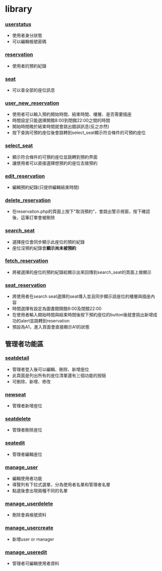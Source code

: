 ﻿# library
### [userstatus](https://github.com/librarySQL/library/blob/main/userstatus.php)
- 使用者身分狀態
- 可以編輯帳號密碼
### [reservation](https://github.com/librarySQL/library/blob/main/reservation.php)
- 使用者的預約紀錄
### [seat](https://github.com/librarySQL/library/blob/main/seat.php)
- 可以查全部的座位訊息
### [user_new_reservation](https://github.com/librarySQL/library/blob/main/user_new_reservation.php) 
- 使用者可以輸入預約開始時間、結束時間、樓層、是否需要插座
- 時間設定只能選擇開館8:00到閉館22:00之間的時間
- 開始時間晚於結束時間就會跳出錯誤訊息(反之亦然)
-  按下查詢可預約座位後會跳轉到select_seat顯示符合條件的可預約座位
### [select_seat](https://github.com/librarySQL/library/blob/main/select_seat.php) 
- 顯示符合條件的可預約座位並跳轉到預約界面
- 讓使用者可以直接選擇想預約的座位去做預約
### [edit_reservation](https://github.com/librarySQL/library/blob/main/edit_reservation.php)
- 編輯預約紀錄(只提供編輯結束時間)
### [delete_reservation](https://github.com/librarySQL/library/blob/main/delete_reservation.php)
- 在reservation.php的頁面上按下"取消預約"，會跳出警示視窗，按下確認後，這筆訂單會被刪除
### [search_seat](https://github.com/librarySQL/library/blob/main/search_seat.php)
- 選擇座位會同步顯示此座位的預約紀錄
- 座位沒預約紀錄會**顯示尚未被預約**
### [fetch_reservation](https://github.com/librarySQL/library/blob/main/fetch_reservation.php)
- 將被選擇的座位的預約紀錄給顯示出來回傳到search_seat的頁面上做顯示
### [seat_reservation](https://github.com/librarySQL/library/blob/main/seat_reservation.php)
- 將使用者在search seat選擇的seat傳入並且同步顯示該座位的樓層與插座內容
- 時間選擇有設定為圖書館開館8:00及閉館22:00
- 在使用者輸入開始時間與結束時間後按下預約座位的button後就會挑出新增成功的alert並跳轉到reservation
- 預設為A1，進入頁面會直接顯示A1的狀態

## 管理者功能區
### [seatdetail](https://github.com/librarySQL/library/blob/main/seatdetail.php)
- 管理者登入後可以編輯、刪除、新增座位
- 此頁面是列出所有的座位清單還有三個功能的按鈕
- 可刪除、新增、修改

### [newseat](https://github.com/librarySQL/library/blob/main/newseat.php)
- 管理者新增座位
### [seatdelete](https://github.com/librarySQL/library/blob/main/seatdelete.php)
- 管理者刪除座位
### [seatedit](https://github.com/librarySQL/library/blob/main/seatedit.php)
- 管理者編輯座位
### [manage_user](https://github.com/librarySQL/library/blob/main/manage_user.php)
- 編輯使用者功能
- 導覽列有下拉式選單，分為使用者名單和管理者名單
- 點選後會出現兩種不同的名單
### [manage_userdelete](https://github.com/librarySQL/library/blob/main/manage_userdelete.php)
- 刪除會員帳號資料
### [manage_usercreate](https://github.com/librarySQL/library/blob/main/manage_usercreate.php)
- 新增user or manager
### [manage_useredit](https://github.com/librarySQL/library/blob/main/manage_useredit.php)
- 管理者可編輯使用者資料
